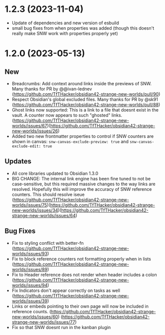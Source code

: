 # 1.2.3 (2023-11-04)
- Update of dependencies and new version of esbuild
- small bug fixes from when properties was added (though this doesn't really make SNW work with properties properly yet)

# 1.2.0 (2023-05-13)
## New
+ Breadcrumbs: Add context around links inside the previews of SNW. Many thanks for PR by @@ivan-lednev (https://github.com/TfTHacker/obsidian42-strange-new-worlds/pull/90)
+ Respect Obsidian's global excluded files. Many thanks for PR by @sk91 (https://github.com/TfTHacker/obsidian42-strange-new-worlds/pull/88)
+ Ghost links now supported: This is a link to a file that doesnt exist in the vault. A counter now appears to such "ghosted" links. (https://github.com/TfTHacker/obsidian42-strange-new-worlds/issues/67)(https://github.com/TfTHacker/obsidian42-strange-new-worlds/issues/26)
+ Added two new frontmatter properties to control if SNW counters are shown in canvas: `snw-canvas-exclude-preview: true` and `snw-canvas-exclude-edit: true`

## Updates
+ All core libraries updated to Obsidian 1.3.0
+ BIG CHANGE: The internal link engine has been fine tuned to not be case-sensitive, but this required massive changes to the way links are resolved. Hopefully this will improve the accuracy of SNW reference counters. This should resolve iseue (https://github.com/TfTHacker/obsidian42-strange-new-worlds/issues/75)(https://github.com/TfTHacker/obsidian42-strange-new-worlds/issues/34)(https://github.com/TfTHacker/obsidian42-strange-new-worlds/issues/64)

## Bug Fixes
+ Fix to styling conflict with better-fn (https://github.com/TfTHacker/obsidian42-strange-new-worlds/issues/93)
+ Fix to block reference counters not formatting properly when in lists (https://github.com/TfTHacker/obsidian42-strange-new-worlds/issues/89)
+ Fix to Header reference does not render when header includes a colon (https://github.com/TfTHacker/obsidian42-strange-new-worlds/issues/94)
+ Fix Indicators don't appear correctly on tasks as well (https://github.com/TfTHacker/obsidian42-strange-new-worlds/issues/39)
+ Links or embeds pointing to their own page will now be included in reference counts. (https://github.com/TfTHacker/obsidian42-strange-new-worlds/issues/60) (https://github.com/TfTHacker/obsidian42-strange-new-worlds/issues/77)
+ Fix so that SNW doesnt run in the kanban plugin 